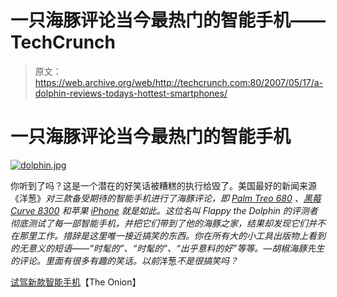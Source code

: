 # 一只海豚评论当今最热门的智能手机——TechCrunch

> 原文：<https://web.archive.org/web/http://techcrunch.com:80/2007/05/17/a-dolphin-reviews-todays-hottest-smartphones/>

# 一只海豚评论当今最热门的智能手机

[![dolphin.jpg](img/e851569a2a999c65aa1de85c02495e99.png)](https://web.archive.org/web/20210302030947/https://beta.techcrunch.com/wp-content/uploads/2007/05/dolphin.jpg "dolphin.jpg")

你听到了吗？这是一个潜在的好笑话被糟糕的执行给毁了。美国最好的新闻来源《洋葱》*对三款备受期待的智能手机进行了海豚评论，即 [Palm Treo 680](https://web.archive.org/web/20210302030947/http://crunchgear.com/2007/03/06/treo-680-now-featuring-more-boring/) 、[黑莓 Curve 8300](https://web.archive.org/web/20210302030947/http://crunchgear.com/2007/05/03/blackberry-curve-official-website-up/) 和苹果 [iPhone](https://web.archive.org/web/20210302030947/http://crunchgear.com/2007/05/14/no-pre-sales-for-iphone/) 就是如此。这位名叫 Flappy the Dolphin 的评测者彻底测试了每一部智能手机，并把它们带到了他的海豚之家，结果却发现它们并不在那里工作。措辞是这里唯一接近搞笑的东西。你在所有大的小工具出版物上看到的无意义的短语——“时髦的”、“时髦的”、“出乎意料的好”等等。—胡椒海豚先生的评论。里面有很多有趣的笑话。以前*洋葱*不是很搞笑吗？*

[试驾新款智能手机](https://web.archive.org/web/20210302030947/http://www.theonion.com/content/opinion/test_driving_the_new)【The Onion】
